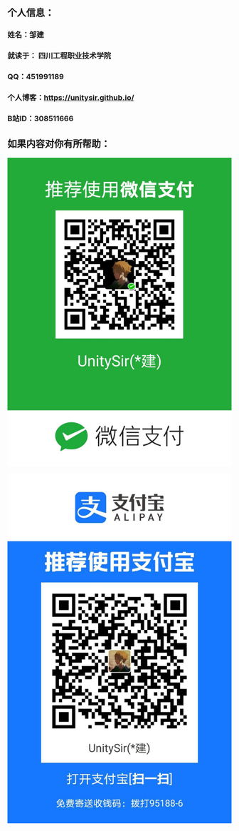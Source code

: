 ## 个人信息：
### 姓名：邹建
### 就读于： 四川工程职业技术学院
### QQ：451991189
### 个人博客：https://unitysir.github.io/
### B站ID：308511666

## 如果内容对你有所帮助：
![wx](https://raw.githubusercontent.com/unitysir/myRes/master/wx.jpg)

![zfb](https://raw.githubusercontent.com/unitysir/myRes/master/zfb.jpg)